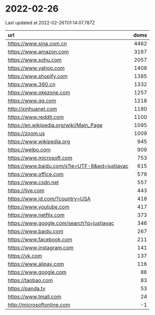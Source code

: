 # 2022-02-26

<!-- BEGIN -->
Last updated at 2022-02-26T01:14:07.787Z

url | doms
:- | -:
https://www.sina.com.cn | 4462
https://www.amazon.com | 3167
https://www.sohu.com | 2057
https://www.yahoo.com | 1408
https://www.shopify.com | 1385
https://www.360.cn | 1332
https://www.okezone.com | 1257
https://www.qq.com | 1218
http://xinhuanet.com | 1180
https://www.reddit.com | 1100
https://en.wikipedia.org/wiki/Main_Page | 1095
https://zoom.us | 1009
https://www.wikipedia.org | 945
https://weibo.com | 909
https://www.microsoft.com | 753
https://www.baidu.com/s?ie=UTF-8&wd=justjavac | 615
https://www.office.com | 579
https://www.csdn.net | 557
https://live.com | 443
https://www.jd.com/?country=USA | 418
https://www.youtube.com | 417
https://www.netflix.com | 373
https://www.google.com/search?q=justjavac | 346
https://www.baidu.com | 267
https://www.facebook.com | 211
https://www.instagram.com | 141
https://vk.com | 137
https://www.alipay.com | 116
https://www.google.com | 86
https://taobao.com | 83
https://panda.tv | 53
https://www.tmall.com | 24
http://microsoftonline.com | -1
<!-- END -->
